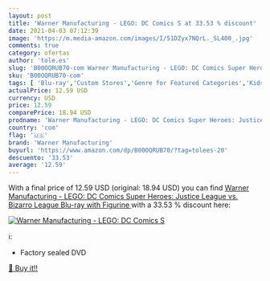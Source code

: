 ```yaml
---
layout: post
title: 'Warner Manufacturing - LEGO: DC Comics S at 33.53 % discount'
date: 2021-04-03 07:12:39
image: 'https://m.media-amazon.com/images/I/51DZyx7NQrL._SL400_.jpg'
comments: true
category: ofertas
author: 'tole.es'
slug: 'B00OQRUB70-com Warner Manufacturing - LEGO: DC Comics Super Heroes:...'
sku: 'B00OQRUB70-com'
tags: [ 'Blu-ray','Custom Stores','Genre for Featured Categories','Kids & Family','Movies','Movies & Films','Movies & TV','Specialty Stores','lego:','warner manufacturing', ]
actualPrice: 12.59 USD
currency: USD
price: 12.59
comparePrice: 18.94 USD
prodname: 'Warner Manufacturing - LEGO: DC Comics Super Heroes: Justice League vs. Bizarro League  Blu-ray   with Figurine '
country: 'com'
flag: '🇺🇸'
brand: 'Warner Manufacturing'
buyurl: 'https://www.amazon.com/dp/B00OQRUB70/?tag=tolees-20'
descuento: '33.53'
average: '12.59'
---
```


With a final price of 12.59 USD (original: 18.94 USD) you can find [Warner Manufacturing - LEGO: DC Comics Super Heroes: Justice League vs. Bizarro League  Blu-ray   with Figurine ](https://www.amazon.com/dp/B00OQRUB70/?tag=tolees-20) with a  33.53 % discount here:

[![Warner Manufacturing - LEGO: DC Comics S](https://m.media-amazon.com/images/I/51DZyx7NQrL._SL400_.jpg)](https://www.amazon.com/dp/B00OQRUB70/?tag=tolees-20)

ℹ️:

- Factory sealed DVD

[🛒 Buy it!!](https://www.amazon.com/dp/B00OQRUB70/?tag=tolees-20)
